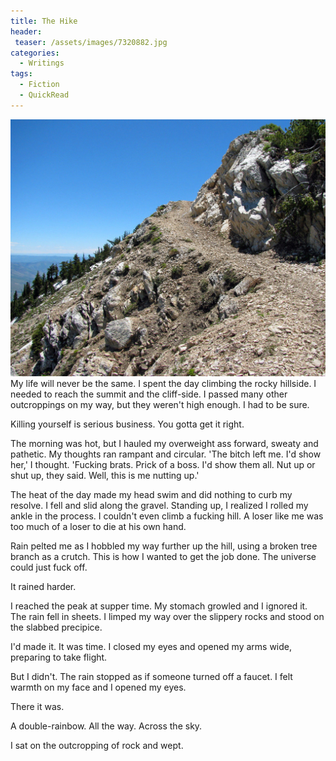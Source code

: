 ```yaml
---
title: The Hike
header:
 teaser: /assets/images/7320882.jpg
categories:
  - Writings
tags:
  - Fiction
  - QuickRead
---
```

<img src="/assets/images/7320882.jpg">My life will never be the same. I spent the day climbing the rocky hillside. I needed to reach the summit and the cliff-side. I passed many other outcroppings on my way, but they weren't high enough. I had to be sure.

Killing yourself is serious business. You gotta get it right.

The morning was hot, but I hauled my overweight ass forward, sweaty and pathetic. My thoughts ran rampant and circular. 'The bitch left me. I'd show her,' I thought. 'Fucking brats. Prick of a boss. I'd show them all. Nut up or shut up, they said. Well, this is me nutting up.'

The heat of the day made my head swim and did nothing to curb my resolve. I fell and slid along the gravel. Standing up, I realized I rolled my ankle in the process. I couldn't even climb a fucking hill. A loser like me was too much of a loser to die at his own hand.

Rain pelted me as I hobbled my way further up the hill, using a broken tree branch as a crutch. This is how I wanted to get the job done. The universe could just fuck off.

It rained harder.

I reached the peak at supper time. My stomach growled and I ignored it. The rain fell in sheets. I limped my way over the slippery rocks and stood on the slabbed precipice.

I'd made it. It was time. I closed my eyes and opened my arms wide, preparing to take flight.

But I didn't. The rain stopped as if someone turned off a faucet. I felt warmth on my face and I opened my eyes.

There it was.

A double-rainbow. All the way. Across the sky.

I sat on the outcropping of rock and wept.